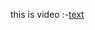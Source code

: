 

this is video :-[text](https://drive.google.com/file/d/1pHzqtm4B9eUbrbp9jPWo7HbNLq0zSvVA/view?usp=sharing)
